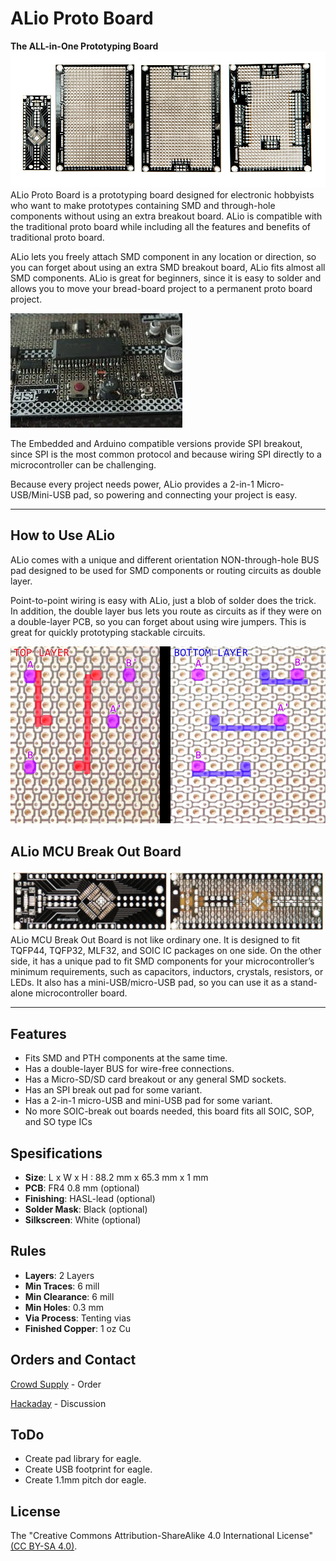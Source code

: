 # ALio Proto Board
**The ALL-in-One Prototyping Board**
![ALio boards](img/alio-bundle-2-small.jpg)
ALio Proto Board is a prototyping board designed for electronic hobbyists who want to make prototypes containing SMD and through-hole components without using an extra breakout board. ALio is compatible with the traditional proto board while including all the features and benefits of traditional proto board. 

ALio lets you freely attach SMD component in any location or direction, so you can forget about using an extra SMD breakout board, ALio fits almost all SMD components. ALio is great for beginners, since it is easy to solder and allows you to move your bread-board project to a permanent proto board project.

![SMD Soldered](docs/alio-comp.jpg)

The Embedded and Arduino compatible versions provide SPI breakout, since SPI is the most common protocol and because wiring SPI directly to a microcontroller can be challenging. 

Because every project needs power, ALio provides a 2-in-1 Micro-USB/Mini-USB pad, so powering and connecting your project is easy.

***

## How to Use ALio
ALio comes with a unique and different orientation NON-through-hole BUS pad designed to be used for SMD components or routing circuits as double layer.

Point-to-point wiring is easy with ALio, just a blob of solder does the trick. In addition, the double layer bus lets you route as circuits as if they were on a double-layer PCB, so you can forget about using wire jumpers. This is great for quickly prototyping stackable circuits.

![How to](docs/how-to.jpg)

## ALio MCU Break Out Board
![MCU BOB](docs/mcu-small.jpg)
ALio MCU Break Out Board is not like ordinary one. It is designed to fit TQFP44, TQFP32, MLF32, and SOIC IC packages on one side. On the other side, it has a unique pad to fit SMD components for your microcontroller’s minimum requirements, such as capacitors, inductors, crystals, resistors, or LEDs. It also has a mini-USB/micro-USB pad, so you can use it as a stand-alone microcontroller board.

***

## Features
* Fits SMD and PTH components at the same time.
* Has a double-layer BUS for wire-free connections.
* Has a Micro-SD/SD card breakout or any general SMD sockets.
* Has an SPI break out pad for some variant.
* Has a 2-in-1 micro-USB and mini-USB pad for some variant.
* No more SOIC-break out boards needed, this board fits all SOIC, SOP, and SO type ICs

## Spesifications
* **Size**: L x W x H : 88.2 mm x 65.3 mm x 1 mm
* **PCB**: FR4 0.8 mm (optional)
* **Finishing**: HASL-lead (optional)
* **Solder Mask**: Black (optional)
* **Silkscreen**: White (optional)

## Rules
* **Layers**: 2 Layers
* **Min Traces**: 6 mill
* **Min Clearance**: 6 mill
* **Min Holes**: 0.3 mm
* **Via Process**: Tenting vias
* **Finished Copper**: 1 oz Cu

## Orders and Contact
[Crowd Supply](https://www.crowdsupply.com/aerd/alio-proto-board) - Order

[Hackaday](https://hackaday.io/project/28570-alio-new-hardware-prototyping-platform) - Discussion

## ToDo
* Create pad library for eagle.
* Create USB footprint for eagle.
* Create 1.1mm pitch dor eagle.

## License
The "Creative Commons Attribution-ShareAlike 4.0 International License" [(CC BY-SA 4.0)](https://creativecommons.org/licenses/by-sa/4.0/).
